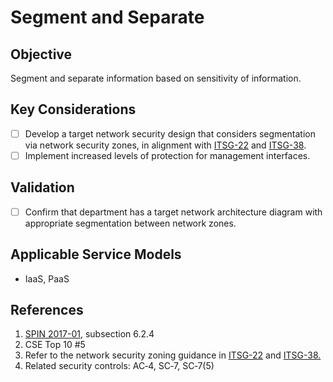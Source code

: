 # Segment and Separate

## Objective

Segment and separate information based on sensitivity of information.

## Key Considerations

* [ ] Develop a target network security design that considers segmentation via network security zones, in alignment with [ITSG-22](https://cyber.gc.ca/en/guidance/baseline-security-requirements-network-security-zones-government-canada-itsg-22) and [ITSG-38](https://cyber.gc.ca/en/guidance/network-security-zoning-design-considerations-placement-services-within-zones-itsg-38).
* [ ] Implement increased levels of protection for management interfaces.

## Validation

* [ ] Confirm that department has a target network architecture diagram with appropriate segmentation between network zones.

## Applicable Service Models

* IaaS, PaaS

## References

1. [SPIN 2017-01](https://www.canada.ca/en/treasury-board-secretariat/services/access-information-privacy/security-identity-management/direction-secure-use-commercial-cloud-services-spin.html), subsection 6.2.4
2. CSE Top 10 #5
3. Refer to the network security zoning guidance in [ITSG-22](https://cyber.gc.ca/en/guidance/baseline-security-requirements-network-security-zones-government-canada-itsg-22) and [ITSG-38.](https://cyber.gc.ca/en/guidance/network-security-zoning-design-considerations-placement-services-within-zones-itsg-38)
4. Related security controls: AC‑4, SC‑7, SC‑7(5)
